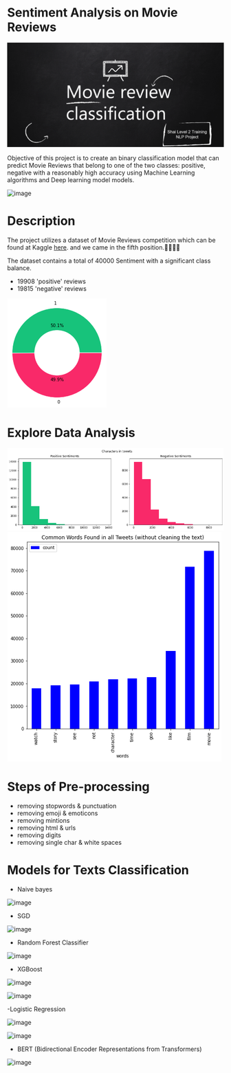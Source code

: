 # Sentiment Analysis on Movie Reviews

![0](images/0.PNG)

Objective of this project is to create an binary classification model that can predict Movie Reviews that belong to one of the two classes: positive, negative with a reasonably high accuracy using Machine Learning algorithms and Deep learning model models.

![image](https://user-images.githubusercontent.com/42867555/210126555-6fc6ca1a-ec6e-4fbb-8d04-a2b76e8bfb51.png)


# Description
The project utilizes a dataset of Movie Reviews competition which can be found at Kaggle [here](https://www.kaggle.com/competitions/shai-training-2022-a-level-2/data).
 and we came in the fifth position.💪🏻💪🏻

The dataset contains a total of 40000 Sentiment with a significant class balance.
- 19908 'positive' reviews
- 19815 'negative' reviews

![5](images/5.png)

# Explore Data Analysis
![3](images/3.png) 
                  ![4](images/4.png)
                  
# Steps of Pre-processing
- removing stopwords & punctuation
- removing emoji & emoticons
- removing mintions
- removing html & urls
- removing digits
- removing single char & white spaces

# Models for Texts Classification
- Naive bayes

![image](https://user-images.githubusercontent.com/42867555/210126392-2ebdbdb3-b863-403a-be23-fe2477d4f277.png)

- SGD

![image](https://user-images.githubusercontent.com/42867555/210126409-41d22bc3-b484-4aa2-945e-385fa412265c.png)

- Random Forest Classifier

![image](https://user-images.githubusercontent.com/42867555/210126457-4878f0f7-2126-4048-915c-c918ad6af866.png)


- XGBoost

![image](https://user-images.githubusercontent.com/42867555/210126504-1ff2b801-cdcf-49da-a1cd-dbab23f4d829.png)

![image](https://user-images.githubusercontent.com/42867555/210126516-2fdec3da-bd73-4fe8-ae46-ee726070cd72.png)

-Logistic Regression

![image](https://user-images.githubusercontent.com/42867555/210128177-85674fec-1870-46dc-9928-0addcf986dcf.png)

![image](https://user-images.githubusercontent.com/42867555/210128181-b9638b76-7876-44b0-9ca1-5a4d4108b346.png)


- BERT (Bidirectional Encoder Representations from Transformers)

![image](https://user-images.githubusercontent.com/42867555/210126534-9b67f777-2400-4c6b-b226-55bb23414cba.png)







